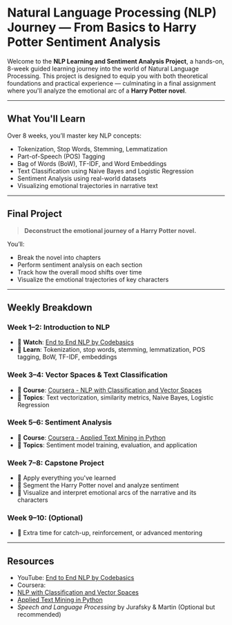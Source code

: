 # Natural Language Processing (NLP) Journey — From Basics to Harry Potter Sentiment Analysis 

Welcome to the **NLP Learning and Sentiment Analysis Project**, a hands-on, 8-week guided learning journey into the world of Natural Language Processing. This project is designed to equip you with both theoretical foundations and practical experience — culminating in a final assignment where you'll analyze the emotional arc of a **Harry Potter novel**.

---

## What You'll Learn

Over 8 weeks, you’ll master key NLP concepts:

- Tokenization, Stop Words, Stemming, Lemmatization
- Part-of-Speech (POS) Tagging
- Bag of Words (BoW), TF-IDF, and Word Embeddings
- Text Classification using Naive Bayes and Logistic Regression
- Sentiment Analysis using real-world datasets
- Visualizing emotional trajectories in narrative text

---

## Final Project

> **Deconstruct the emotional journey of a Harry Potter novel.**

You’ll:
- Break the novel into chapters
- Perform sentiment analysis on each section
- Track how the overall mood shifts over time
- Visualize the emotional trajectories of key characters

---

## Weekly Breakdown

### Week 1–2: Introduction to NLP
- 🔹 **Watch**: [End to End NLP by Codebasics](https://www.youtube.com/playlist?list=PLZoTAELRMXVPkl7oRvzyNnyj1HS4wt2K-)
- 🔹 **Learn**: Tokenization, stop words, stemming, lemmatization, POS tagging, BoW, TF-IDF, embeddings

### Week 3–4: Vector Spaces & Text Classification
- 🔹 **Course**: [Coursera - NLP with Classification and Vector Spaces](https://www.coursera.org/learn/classification-vector-spaces-in-nlp)
- 🔹 **Topics**: Text vectorization, similarity metrics, Naive Bayes, Logistic Regression

### Week 5–6: Sentiment Analysis
- 🔹 **Course**: [Coursera - Applied Text Mining in Python](https://www.coursera.org/learn/python-text-mining)
- 🔹 **Topics**: Sentiment model training, evaluation, and application

### Week 7–8: Capstone Project
- 🔹 Apply everything you've learned
- 🔹 Segment the Harry Potter novel and analyze sentiment
- 🔹 Visualize and interpret emotional arcs of the narrative and its characters

### Week 9–10: (Optional)
- 🔹 Extra time for catch-up, reinforcement, or advanced mentoring

---

## Resources

- YouTube: [End to End NLP by Codebasics](https://www.youtube.com/playlist?list=PLZoTAELRMXVPkl7oRvzyNnyj1HS4wt2K-)
-  Coursera:
  - [NLP with Classification and Vector Spaces](https://www.coursera.org/learn/classification-vector-spaces-in-nlp)
  - [Applied Text Mining in Python](https://www.coursera.org/learn/python-text-mining)
- *Speech and Language Processing* by Jurafsky & Martin (Optional but recommended)
